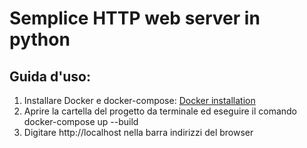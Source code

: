 # Semplice HTTP web server in python 

## Guida d'uso:
1) Installare Docker e docker-compose: [Docker installation](https://www.docker.com/get-started)
2) Aprire la cartella del progetto da terminale ed eseguire il comando docker-compose up --build
3) Digitare http://localhost nella barra indirizzi del browser
